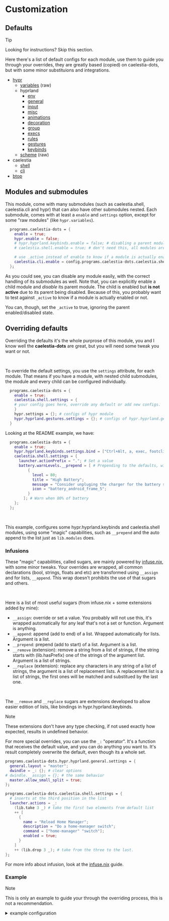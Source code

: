 # Customization

## Defaults

> [!TIP]
> Looking for instructions? Skip this section.

Here there's a list of default configs for each module, use them to guide you through your overrides, they are greatly based (copied) on caelestia-dots, but with some minor substituions and integrations.

- [hypr](../configs/hypr/config.nix)
  - [variables](../configs/hypr/variables/config.nix) (raw)
  - hyprland
    - [env](../configs/hypr/hyprland/env.nix)
    - [general](../configs/hypr/hyprland/general.nix)
    - [input](../configs/hypr/hyprland/input.nix)
    - [misc](../configs/hypr/hyprland/misc.nix)
    - [animations](../configs/hypr/hyprland/animations.nix)
    - [decoration](../configs/hypr/hyprland/decoration.nix)
    - [group](../configs/hypr/hyprland/group.nix)
    - [execs](../configs/hypr/hyprland/execs.nix)
    - [rules](../configs/hypr/hyprland/rules.nix)
    - [gestures](../configs/hypr/hyprland/gestures.nix)
    - [keybinds](../configs/hypr/hyprland/keybinds.nix)
  - [scheme](../configs/hypr/scheme/config.nix) (raw)
- caelestia
  - [shell](../configs/caelestia/shell/config.nix)
  - [cli](../configs/caelestia/cli/config.nix)
- [btop](../configs/btop/config.nix)

## Modules and submodules

This module, come with many submodules (such as caelestia.shell, caelestia.cli and hypr) that can also have other submodules nested.
Each submodule, comes with at least a `enable` and `settings` option, except for some "raw modules" (like `hypr.variables`).

```nix
  programs.caelestia-dots = {
    enable = true;
    hypr.enable = false;
    # hypr.hyprland.keybinds.enable = false; # disabling a parent module will disable all child modules.
    # caelestia.shell.enable = true; # don't need this, all modules are enabled by default.

    # use _active instead of enable to know if a module is actually enabled (this is probably what you want)
    caelestia.cli.enable = config.programs.caelestia-dots.caelestia.shell._active;
  };
```

As you could see, you can disable any module easily, with the correct handling of its submodules as well. Note that, you can explicitly enable a child module and _disable_ its parent module.
The child is enabled but **is not active** due to its parent being disabled. Because of this, you probably want to test against `_active` to know if a module is actually enabled or not.

You can, though, set the `_active` to true, ignoring the parent enabled/disabled state.

## Overriding defaults

Overriding the defaults it's the whole purprose of this module, you and I know well the **caelestia-dots** are great, but you will need some tweak you want or not.

<br>

To override the default settings, you use the `settings` attribute, for each module. That means if you have a module, with nested child submodules, the module and every child can be configured individually.

```nix
  programs.caelestia-dots = {
    enable = true;
    caelestia.shell.settings = {
    # your config goes here, override any default or add new configs.
    }
    hypr.settings = {}; # configs of hypr module
    hypr.hyprland.gestures.settings = {}; # configs of hypr.hyprland.gestures module
  }
```

Looking at the README example, we have:

```nix
  programs.caelestia-dots = {
    enable = true;
    hypr.hyprland.keybinds.settings.bind = ["Ctrl+Alt, a, exec, footclient"]; # Appends new bind
    caelestia.shell.settings = {
      launcher.actionPrefix = "."; # Set a value
      battery.warnLevels.__prepend = [ # Prepending to the defaults, without rewriting them all
          {
            level = 80;
            title = "High Battery";
            message = "Consider unpluging the charger for the battery safety";
            icon = "battery_android_frame_5";
          }
        ]; # Warn when 80% of battery
    };
  };
```

<br>

This example, configures some hypr.hyprland.keybinds and caelestia.shell modules, using some "magic" capabilities, such as `__prepend` and the auto append to the list just as `lib.modules` does.

### Infusions

These "magic" capabilities, called sugars, are mainly powered by [infuse.nix](https://codeberg.org/amjoseph/infuse.nix), with some minor tweaks. Your overrides are wrapped, all common declarations (bool, strings, floats and etc) are transformed using `__assign` and for lists, `__append`.
This wrap doesn't prohibits the use of that sugars and others.

<br>

Here is a list of most useful sugars (from infuse.nix + some extensions added by mine):

- `__assign`:
  override or set a value. You probably will not use this, it's wrapped automatically for any leaf that's not a set or function. Argument is anything.
- `__append`:
  append (add to end) of a list. Wrapped automatically for lists. Argument is a list.
- `__prepend`:
  prepend (add to start) of a list. Argument is a list.
- `__remove` (extension):
  remove a string from a list of strings, if the string starts with (lib.hasPrefix) one of the strings of the argument list. Argument is a list of strings.
- `__replace` (extension):
  replace any characters in any string of a list of strings, the argument is a list of replacement lists. A replacement list is a list of strings, the first ones will be matched and substitued by the last one.

<br>

The `__remove` and `__replace` sugars are extensions developed to allow easier edition of lists, like bindings in hypr.hyprland.keybinds.

> [!NOTE]
> These extensions don't have any type checking, if not used exactly how expected, results in undefined behavior.

For more special overrides, you can use the `_:` "operator". It's a function that receives the default value, and you can do anything you want to. It's result completely overwrite the default, even though its a whole set.

```nix
programs.caelestia-dots.hypr.hyprland.general.settings = {
  general.layout = "master";
  dwindle = _: {}; # clear options
# dwindle.__assign = {}; # the same behavior
  master.allow_small_split = true;
};

programs.caelestia-dots.caelestia.shell.settings = {
  # inserts at the third position in the list
  launcher.actions = _:
    (lib.take 3 _) # take the first two elements from default list
    ++ [
      {
        name = "Reload Home Manager";
        description = "Do a home-manager switch";
        command = ["home-manager" "switch"];
        enabled = true;
      }
    ]
    ++ (lib.drop 3 _); # take from the three to the last.
};
```

For more info about infusion, look at the [infuse.nix](https://codeberg.org/amjoseph/infuse.nix) guide.

### Example

> [!NOTE]
> This is only an example to guide your through the overriding process, this is not a recommendation.

<details><summary>example configuration</summary>

```nix
  programs.caelestia-dots = {
    enable = true;
    hypr = {
      variables = {
        editor = "nvim";
        fileExplorer = "dolphin";
        terminal = "footclient";
        kbTerminal = "Ctrl+Alt, a";
        kbTerminalFallback = "Super+Alt, a"; # You can create new vars
      };

      hyprland = {
        gestures.enable = false;
        execs.settings.exec-once = ["foot --server"]; # Append to exec-once
        general.settings = {
          general.layout = "master";
          dwindle = _: {}; # Clear options
          master.allow_small_split = true;
        };

        keybinds.settings = {
          bindl.__remove = [", XF86"]; # Remove all "bindl =, XF86*"
          bind = {
            __append = ["$kbTerminalFallback, exec, foot"]; # Add new binds
            __replace = [
              [", Print" "Shift, Print"] # Edit screenshot bind from ", Print" to "Shift, Print"
              ["resizeactive, exact 55% 70%" "resizeactive, exact 50% 50%"]
            ];
          };
        };

        env.settings.env.__replace = [
          [";xcb" ",x11" ""] # Remove xcb and x11 from toolkit backend related vars
        ];
      };
    };
    caelestia.shell.settings = {
      battery.warnLevels.__prepend = [
        {
          level = 80;
          title = "High Battery";
          message = "Consider unpluging the charger for the battery safety";
          icon = "battery_android_frame_5";
        }
      ]; # Warn when 80% of battery

      launcher.actions = _:
        (lib.take 3 _)
        ++ [
          {
            name = "Reload Home Manager";
            description = "Do a home-manager switch";
            command = ["home-manager" "switch"];
            enabled = true;
          }
        ]
        ++ (lib.drop 3 _); # Insert new action at third position to the launcher
    };
  };
```

</details>

